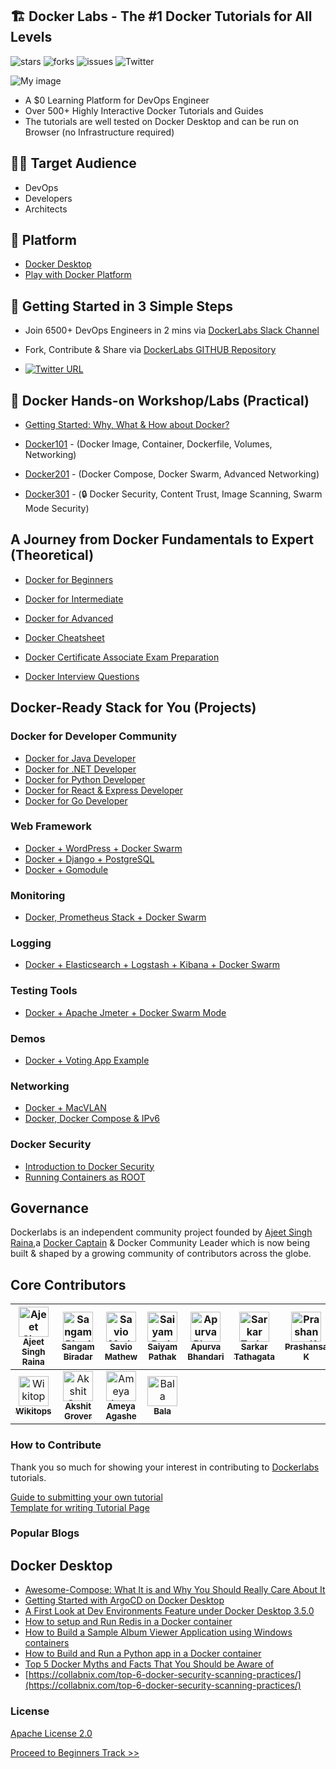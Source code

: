 ## 🏗️ Docker Labs  - The #1 Docker Tutorials for All Levels


![stars](https://img.shields.io/github/stars/collabnix/dockerlabs)
![forks](https://img.shields.io/github/forks/collabnix/dockerlabs)
![issues](https://img.shields.io/github/issues/collabnix/dockerlabs)
![Twitter](https://img.shields.io/twitter/follow/collabnix?style=social)


![My image](https://raw.githubusercontent.com/collabnix/dockerlabs/master/images/dockerlabs.jpeg)

- A $0 Learning Platform for DevOps Engineer
- Over 500+ Highly Interactive Docker Tutorials and Guides
- The tutorials are well tested on Docker Desktop  and can be run on Browser (no Infrastructure required)


## 🧑‍💻 Target Audience

- DevOps 
- Developers
- Architects

## 🚀 Platform 

- [Docker Desktop](https://www.docker.com/products/docker-desktop)
- [Play with Docker Platform](https://labs.play-with-docker.com/) 


## 📝 Getting Started in 3 Simple Steps

- Join 6500+ DevOps Engineers in 2 mins via [DockerLabs Slack Channel](https://launchpass.com/collabnix)

- Fork, Contribute & Share via [DockerLabs GITHUB Repository](https://github.com/collabnix/dockerlabs)

-  [![Twitter URL](https://img.shields.io/twitter/url/https/twitter.com/fold_left.svg?style=social&label=Follow%20%40collabnix)](https://twitter.com/collabnix)


## 📌 Docker Hands-on Workshop/Labs (Practical)

- [Getting Started: Why, What & How about Docker?](http://dockerlabs.collabnix.com/docker/Docker_VIT_Intro/Docker_VIT_Intro.html)

- [Docker101](./workshop/docker/README.md) - (Docker Image, Container, Dockerfile, Volumes, Networking)

- [Docker201](./intermediate/workshop/README.md) - (Docker Compose, Docker Swarm, Advanced Networking)

- [Docker301](./advanced/workshop/README.md) - (🔒️ Docker Security, Content Trust, Image Scanning, Swarm Mode Security)

## A Journey from Docker Fundamentals to Expert (Theoretical)

- [Docker for Beginners](./beginners/README.md)

- [Docker for Intermediate](./intermediate/README.md)

- [Docker for Advanced](./advanced/README.md)

- [Docker Cheatsheet](./docker/cheatsheet/README.md)

- [Docker Certificate Associate Exam Preparation](./docker/dca.md)

- [Docker Interview Questions](./docker/docker-interview-questions.md)



## Docker-Ready Stack for You (Projects)


### Docker for Developer Community

- [Docker for Java Developer](https://docker.github.io/get-involved/docs/communityleaders/eventhandbooks/java/) 
- [Docker for .NET Developer](https://docker.github.io/get-involved/docs/communityleaders/eventhandbooks/dotnet/)
- [Docker for Python Developer](https://docker.github.io/get-involved/docs/communityleaders/eventhandbooks/python/)
- [Docker for React & Express Developer](https://docker.github.io/get-involved/docs/communityleaders/eventhandbooks/react/)
- [Docker for Go Developer](https://docker.github.io/get-involved/docs/communityleaders/eventhandbooks/go/)


### Web Framework

- [Docker + WordPress + Docker Swarm](./solution/wordpress/README.md)
- [Docker + Django + PostgreSQL](./solution/django-postgres/readme.md)
- [Docker + Gomodule](./beginners/httpserver_go_module_and_docker.md)

### Monitoring

- [Docker, Prometheus Stack + Docker Swarm](./play-with-docker/docker-prometheus-swarm/README.md)

### Logging

- [Docker + Elasticsearch + Logstash + Kibana + Docker Swarm](./play-with-docker/ELK/README.md)


### Testing Tools

- [Docker + Apache Jmeter + Docker Swarm Mode](./play-with-docker/jmeter-docker/README.md)

### Demos

- [Docker + Voting App Example](./play-with-docker/example-voting-app/README.md)

### Networking

- [Docker + MacVLAN](./play-with-docker/macvlan/README.md)
- [Docker, Docker Compose & IPv6](./play-with-docker/ipv6/README.md)


### Docker Security

- [Introduction to Docker Security]((./advanced/workshop/README.md) )
- [Running Containers as ROOT](./security/Running-Containers-as-ROOT.md)


## Governance

Dockerlabs is an independent community project founded by [Ajeet Singh Raina](https://github.com/ajeetraina),a [Docker Captain](https://www.docker.com/captains/ajeet-singh-raina) & Docker Community Leader which is now being built & shaped by a growing community of contributors across the globe.

## Core Contributors

| [<img src="https://avatars1.githubusercontent.com/u/313480?s=400&v=4" width="48px;" alt="Ajeet Singh Raina"/><br /><sub><b> Ajeet Singh Raina</b></sub>](https://github.com/ajeetraina)<br /> | [<img src="https://avatars1.githubusercontent.com/u/21982562?s=460&v=4" width="48px;" alt="Sangam Biradar"/><br /><sub><b>Sangam Biradar</b></sub>](https://github.com/sangam14)<br /> | [<img src="https://avatars0.githubusercontent.com/u/7204666?s=400&v=4" width="48px;" alt="Savio Mathew"/><br /><sub><b>Savio Mathew</b></sub>](https://github.com/saviovettoor)<br /> | [<img src="https://avatars1.githubusercontent.com/u/8190114?s=400&v=4" width="48px;" alt="Saiyam Pathak"/><br /><sub><b>Saiyam Pathak</b></sub>](https://github.com/saiyam1814)<br /> | [<img src="https://avatars2.githubusercontent.com/u/38501348?s=400&v=4" width="48px;" alt="Apurva Bhandari"/><br /><sub><b>Apurva Bhandari</b></sub>](https://github.com/apurvabhandari)<br /> | [<img src="https://avatars2.githubusercontent.com/u/25828217?s=400&v=4" width="48px;" alt="Sarkar Tathagata"/><br /><sub><b>Sarkar Tathagata</b></sub>](https://github.com/amitatha82)<br /> | [<img src="https://avatars2.githubusercontent.com/u/33524591?s=400&v=4" width="48px;" alt="Prashansa K"/><br /><sub><b>Prashansa K</b></sub>](https://github.com/Prashansa-K)<br /> |
| :---: | :---: | :---: | :---: | :---: | :---: | :---: |
| [<img src="https://avatars1.githubusercontent.com/u/34628205?s=400&v=4" width="48px;" alt="Wikitops"/><br /><sub><b>Wikitops</b></sub>](https://github.com/wikitops)<br /> | [<img src="https://avatars0.githubusercontent.com/u/20920080?s=400&v=4" width="48px;" alt="Akshit Grover"/><br /><sub><b>Akshit Grover</b></sub>](https://github.com/akshitgrover)<br /> | [<img src="https://avatars3.githubusercontent.com/u/18344557?s=400&v=4" width="48px;" alt="Ameya Agashe"/><br /><sub><b>Ameya Agashe</b></sub>](https://github.com/ameyaagashe)<br /> | [<img src="https://avatars1.githubusercontent.com/u/39425180?s=400&v=4" width="48px;" alt="Bala"/><br /><sub><b>Bala</b></sub>](https://github.com/balasu)<br /> | 


### How to Contribute

Thank you so much for showing your interest in contributing to [Dockerlabs](https://github.com/collabnix/dockerlabs) tutorials.

[Guide to submitting your own tutorial](./CONTRIBUTING.md)<br>
[Template for writing Tutorial Page](./template/EXAMPLE.md)


### Popular Blogs

## Docker Desktop

- [Awesome-Compose: What It is and Why You Should Really Care About It](https://collabnix.com/awesome-compose-what-it-is-and-why-you-should-really-care-about-it/)
- [Getting Started with ArgoCD on Docker Desktop](https://collabnix.com/getting-started-with-argocd-on-docker-desktop/)
- [A First Look at Dev Environments Feature under Docker Desktop 3.5.0](https://collabnix.com/getting-started-with-docker-dev-environments/)
- [How to setup and Run Redis in a Docker container](https://collabnix.com/how-to-setup-and-run-redis-in-a-docker-container/)
- [How to Build a Sample Album Viewer Application using Windows containers](https://collabnix.com/how-to-build-a-sample-album-viewer-application-using-windows-containers/)
- [How to Build and Run a Python app in a Docker container](https://collabnix.com/how-to-build-and-run-a-python-app-in-a-container/)
- [Top 5 Docker Myths and Facts That You Should be Aware of](https://collabnix.com/top-5-docker-myths-and-facts-that-you-should-be-aware-of/)
- [https://collabnix.com/top-6-docker-security-scanning-practices/](https://collabnix.com/top-6-docker-security-scanning-practices/)



### License

[Apache License 2.0](./LICENSE.md)

[Proceed to Beginners Track >>](./beginners/README.md)
